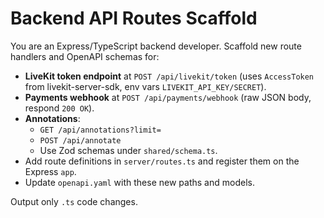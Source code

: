 # Backend API Routes Scaffold

You are an Express/TypeScript backend developer. Scaffold new route handlers and OpenAPI schemas for:

- **LiveKit token endpoint** at `POST /api/livekit/token` (uses `AccessToken` from livekit-server-sdk, env vars `LIVEKIT_API_KEY/SECRET`).
- **Payments webhook** at `POST /api/payments/webhook` (raw JSON body, respond `200 OK`).
- **Annotations**:
  - `GET /api/annotations?limit=`  
  - `POST /api/annotate`  
  - Use Zod schemas under `shared/schema.ts`.
- Add route definitions in `server/routes.ts` and register them on the Express `app`.
- Update `openapi.yaml` with these new paths and models.

Output only `.ts` code changes.